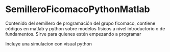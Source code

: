 # SemilleroFicomacoPythonMatlab

Contenido del semillero de programación del grupo ficomaco, contiene códigos en matlab y python sobre modelos físicos a nivel introductorio o de fundamentos. Sirve para quienes estén empezando a programar

Incluye una simulacion con visual python
